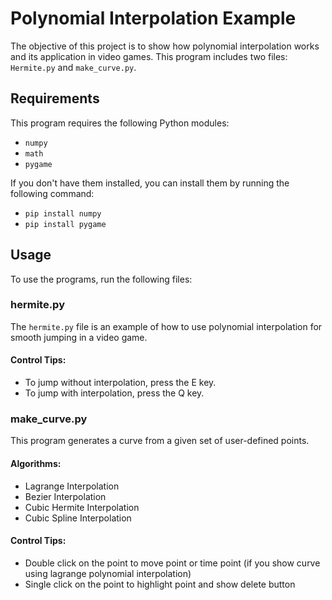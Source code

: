 # Polynomial Interpolation Example

The objective of this project is to show how polynomial interpolation works and its application in video games. This program includes two files: `Hermite.py` and `make_curve.py`.

## Requirements

This program requires the following Python modules:

- `numpy`
- `math`
- `pygame`

If you don't have them installed, you can install them by running the following command:

- `pip install numpy`
- `pip install pygame`

## Usage

To use the programs, run the following files:

### hermite.py

The `hermite.py` file is an example of how to use polynomial interpolation for smooth jumping in a video game.

#### Control Tips:

- To jump without interpolation, press the E key.
- To jump with interpolation, press the Q key.

### make_curve.py

This program generates a curve from a given set of user-defined points.

#### Algorithms:

- Lagrange Interpolation
- Bezier Interpolation
- Cubic Hermite Interpolation
- Cubic Spline Interpolation

#### Control Tips:

- Double click on the point to move point or time point (if you show curve using lagrange polynomial interpolation)
- Single click on the point to highlight point and show delete button
